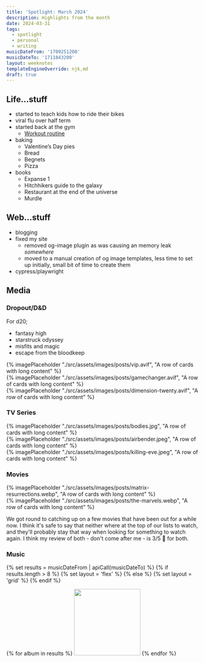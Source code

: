 ```yaml
---
title: 'Spotlight: March 2024'
description: Highlights from the month
date: 2024-03-31
tags:
  - spotlight
  - personal
  - writing
musicDateFrom: '1709251200'
musicDateTo: '1711843200'
layout: weeknotes
templateEngineOverride: njk,md
draft: true
---
```


## Life...stuff
- started to teach kids how to ride their bikes
- viral flu over half term
- started back at the gym
    - [Workout routine](https://hardy.app/routine/531-triumvirate-28)
- baking
    - Valentine’s Day pies
    - Bread
    - Begnets
    - Pizza
- books
    - Expanse 1
    - Hitchhikers guide to the galaxy
    - Restaurant at the end of the universe
    - Murdle

## Web...stuff
- blogging
- fixed my site
  - removed og-image plugin as was causing an memory leak *somewhere*
  - moved to a manual creation of og image templates, less time to set up initially, small bit of time to create them
- cypress/playwright


## Media

### Dropout/D&D

For d20;
- fantasy high
- starstruck odyssey
- misfits and magic
- escape from the bloodkeep

<div class="poster-grid">
  <div>{% imagePlaceholder "./src/assets/images/posts/vip.avif", "A row of cards with long content" %}</div>
  <div>{% imagePlaceholder "./src/assets/images/posts/gamechanger.avif", "A row of cards with long content" %}</div>
  <div>{% imagePlaceholder "./src/assets/images/posts/dimension-twenty.avif", "A row of cards with long content" %}</div>
</div>

### TV Series

<div class="poster-grid">
  <div>{% imagePlaceholder "./src/assets/images/posts/bodies.jpg", "A row of cards with long content" %}</div>
  <div>{% imagePlaceholder "./src/assets/images/posts/airbender.jpeg", "A row of cards with long content" %}</div>
  <div>{% imagePlaceholder "./src/assets/images/posts/killing-eve.jpeg", "A row of cards with long content" %}</div>
</div>

### Movies

<div class="poster-grid">
  <div>{% imagePlaceholder "./src/assets/images/posts/matrix-resurrections.webp", "A row of cards with long content" %}</div>
  <div>{% imagePlaceholder "./src/assets/images/posts/the-marvels.webp", "A row of cards with long content" %}</div>
</div>

We got round to catching up on a few movies that have been out for a while now. I think it's safe to say that neither where at the top of our lists to watch, and they'll probably stay that way when looking for something to watch again. I think my review of both - don't come after me - is 3/5 🤷 for both.

### Music

{% set results = musicDateFrom | apiCall(musicDateTo) %}
{% if results.length > 8 %}
  {% set layout = 'flex' %}
{% else %}
  {% set layout = 'grid' %}
{% endif %}

<div class="music-grid" style="--layout: {{ layout }}">
  {% for album in results %}
    <a href="{{ album.url }}"><img height="174" width="174" src="{{ album.art }}" loading="lazy" /></a>
  {% endfor %}
</div>
